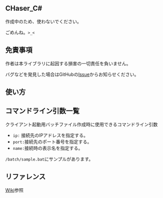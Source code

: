 ## CHaser_C#
作成中のため、使わないでください。

ごめんね。`>_<`

## 免責事項
作者は本ライブラリに起因する損害の一切責任を負いません。

バグなどを発見した場合はGitHubの[Issue](https://github.com/s1v/CHaser_CSharp/issues)からお知らせください。

## 使い方

## コマンドライン引数一覧
クライアント起動用バッチファイル作成時に使用できるコマンドライン引数
- `ip:` 接続先のIPアドレスを指定する。
- `port:`接続先のポート番号を指定する。
- `name:`接続時の表示名を指定する。

`/batch/sample.bat`にサンプルがあります。

## リファレンス
[Wiki](https://github.com/s1v/CHaser_CSharp/wiki/CHaser_C%23-%E3%83%AA%E3%83%95%E3%82%A1%E3%83%AC%E3%83%B3%E3%82%B9)参照
